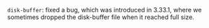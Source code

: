 `disk-buffer`: fixed a bug, which was introduced in 3.33.1, where we sometimes dropped the
disk-buffer file when it reached full size.
